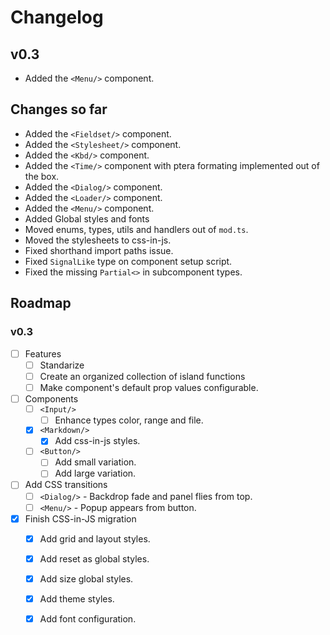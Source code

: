 # Changelog

## v0.3

- Added the `<Menu/>` component.
 
## Changes so far

- Added the `<Fieldset/>` component.
- Added the `<Stylesheet/>` component.
- Added the `<Kbd/>` component.
- Added the `<Time/>` component with ptera formating implemented out of the box.
- Added the `<Dialog/>` component.
- Added the `<Loader/>` component.
- Added the `<Menu/>` component.
- Added Global styles and fonts
- Moved enums, types, utils and handlers out of `mod.ts`.
- Moved the stylesheets to css-in-js.
- Fixed shorthand import paths issue.
- Fixed `SignalLike` type on component setup script.
- Fixed the missing `Partial<>` in subcomponent types.

## Roadmap

### v0.3

- [ ] Features
  - [ ] Standarize 
  - [ ] Create an organized collection of island functions
  - [ ] Make component's default prop values configurable.
- [ ] Components
  - [ ] `<Input/>`
    - [ ] Enhance types color, range and file.
  - [x] `<Markdown/>`
    - [x] Add css-in-js styles.
  - [ ] `<Button/>`
    - [ ] Add small variation.
    - [ ] Add large variation.
- [ ] Add CSS transitions
  - [ ] `<Dialog/>` - Backdrop fade and panel flies from top.
  - [ ] `<Menu/>` - Popup appears from button.
- [x] Finish CSS-in-JS migration
  - [x] Add grid and layout styles.
  - [x] Add reset as global styles.
  - [x] Add size global styles.
  - [x] Add theme styles.
  - [x] Add font configuration.

